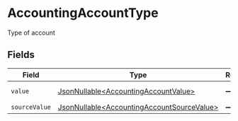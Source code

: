 # AccountingAccountType

Type of account


## Fields

| Field                                                                                                  | Type                                                                                                   | Required                                                                                               | Description                                                                                            | Example                                                                                                |
| ------------------------------------------------------------------------------------------------------ | ------------------------------------------------------------------------------------------------------ | ------------------------------------------------------------------------------------------------------ | ------------------------------------------------------------------------------------------------------ | ------------------------------------------------------------------------------------------------------ |
| `value`                                                                                                | [JsonNullable\<AccountingAccountValue>](../../models/components/AccountingAccountValue.md)             | :heavy_minus_sign:                                                                                     | Type of account                                                                                        | asset                                                                                                  |
| `sourceValue`                                                                                          | [JsonNullable\<AccountingAccountSourceValue>](../../models/components/AccountingAccountSourceValue.md) | :heavy_minus_sign:                                                                                     | N/A                                                                                                    | asset                                                                                                  |